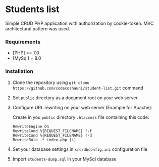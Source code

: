 # Students list
Simple CRUD PHP application with authorization by cookie-token. MVC architectural pattern was used. 

### Requirements
* [PHP] >= 7.0
* [MySql] = 8.0

### Installation
1. Clone the repository using `git clone https://github.com/codecoshauni/student-list.git` command
2. Set `public` directory as a document root on your web server
3. Configure URL rewriting on your web server (Example for Apache):

    Create in you `public` directory `.htaccess` file containing this code:
    ```
    RewriteEngine On
    RewriteCond %{REQUEST_FILENAME} !-f
    RewriteCond %{REQUEST_FILENAME} !-d
    RewriteRule .* index.php [L]
    ```
4. Set your database settings in `src/dbconfig.ini` configuration file
5. Import `students-dump.sql` in your MySql database
